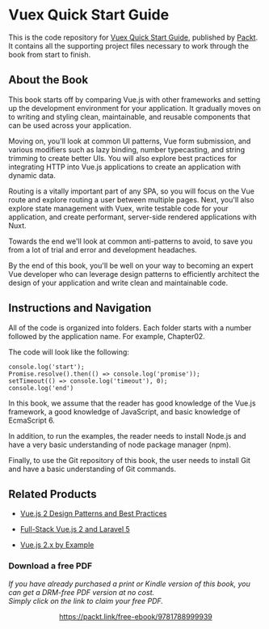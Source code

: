 # Vuex Quick Start Guide
This is the code repository for [Vuex Quick Start Guide](https://www.packtpub.com/web-development/vuex-quick-start-guide?utm_source=github&utm_medium=repository&utm_campaign=9781788999939), published by [Packt](https://www.packtpub.com/?utm_source=github). It contains all the supporting project files necessary to work through the book from start to finish.
## About the Book
This book starts off by comparing Vue.js with other frameworks and setting up the development environment for your application. It gradually moves on to writing and styling clean, maintainable, and reusable components that can be used across your application.

Moving on, you'll look at common UI patterns, Vue form submission, and various modifiers such as lazy binding, number typecasting, and string trimming to create better UIs. You will also explore best practices for integrating HTTP into Vue.js applications to create an application with dynamic data.

Routing is a vitally important part of any SPA, so you will focus on the Vue route and explore routing a user between multiple pages. Next, you'll also explore state management with Vuex, write testable code for your application, and create performant, server-side rendered applications with Nuxt.

Towards the end we'll look at common anti-patterns to avoid, to save you from a lot of trial and error and development headaches.

By the end of this book, you'll be well on your way to becoming an expert Vue developer who can leverage design patterns to efficiently architect the design of your application and write clean and maintainable code.


## Instructions and Navigation
All of the code is organized into folders. Each folder starts with a number followed by the application name. For example, Chapter02.



The code will look like the following:
```
console.log('start');
Promise.resolve().then(() => console.log('promise'));
setTimeout(() => console.log('timeout'), 0);
console.log('end')
```

In this book, we assume that the reader has good knowledge of the Vue.js framework, a good knowledge of JavaScript, and basic knowledge of EcmaScript 6.

In addition, to run the examples, the reader needs to install Node.js and have a very basic understanding of node package manager (npm).

Finally, to use the Git repository of this book, the user needs to install Git and have a basic understanding of Git commands.

## Related Products
* [Vue.js 2 Design Patterns and Best Practices](https://www.packtpub.com/web-development/vuejs-design-patterns-and-best-practices?utm_source=github&utm_medium=repository&utm_campaign=9781788839792)

* [Full-Stack Vue.js 2 and Laravel 5](https://www.packtpub.com/application-development/full-stack-vuejs-2-and-laravel-5?utm_source=github&utm_medium=repository&utm_campaign=9781788299589)

* [Vue.js 2.x by Example](https://www.packtpub.com/application-development/vuejs-2x-example?utm_source=github&utm_medium=repository&utm_campaign=9781788293464)

### Download a free PDF

 <i>If you have already purchased a print or Kindle version of this book, you can get a DRM-free PDF version at no cost.<br>Simply click on the link to claim your free PDF.</i>
<p align="center"> <a href="https://packt.link/free-ebook/9781788999939">https://packt.link/free-ebook/9781788999939 </a> </p>